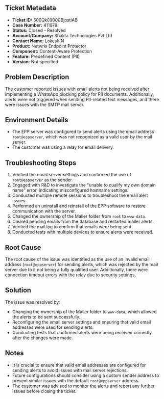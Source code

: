 ## Ticket Metadata
- **Ticket ID:** 500Qk00000BjpstIAB
- **Case Number:** 411679
- **Status:** Closed - Resolved
- **Account/Company:** Shakta Technologies Pvt Ltd
- **Contact Name:** Lokesh N
- **Product:** Netwrix Endpoint Protector
- **Component:** Content-Aware Protection
- **Feature:** Predefined Content (PII)
- **Version:** Not specified

## Problem Description
The customer reported issues with email alerts not being received after implementing a WhatsApp blocking policy for PII documents. Additionally, alerts were not triggered when sending PII-related text messages, and there were issues with the SMTP mail server.

## Environment Details
- The EPP server was configured to send alerts using the email address `root@eppserver`, which was not recognized as a valid user by the mail server.
- The customer was using a relay for email delivery.

## Troubleshooting Steps
1. Verified the email server settings and confirmed the use of `root@eppserver` as the sender.
2. Engaged with R&D to investigate the "unable to qualify my own domain name" error, indicating misconfigured hostname settings.
3. Conducted multiple remote sessions to troubleshoot the email alert issues.
4. Performed an uninstall and reinstall of the EPP software to restore communication with the server.
5. Changed the ownership of the Mailer folder from `root` to `www-data`.
6. Cleared pending emails from the database and restarted mailer alerts.
7. Verified the mail.log to confirm that emails were being sent.
8. Conducted tests with multiple devices to ensure alerts were received.

## Root Cause
The root cause of the issue was identified as the use of an invalid email address (`root@eppserver`) for sending alerts, which was rejected by the mail server due to it not being a fully qualified user. Additionally, there were connection timeout errors with the relay due to security settings.

## Solution
The issue was resolved by:
- Changing the ownership of the Mailer folder to `www-data`, which allowed the alerts to be sent successfully.
- Reconfiguring the email server settings and ensuring that valid email addresses were used for sending alerts.
- Conducting tests that confirmed alerts were being received correctly after the changes were made.

## Notes
- It is crucial to ensure that valid email addresses are configured for sending alerts to avoid issues with mail server rejections.
- Future configurations should consider using a custom sender address to prevent similar issues with the default `root@eppserver` address.
- The customer was advised to monitor the alerts and report any further issues before closing the ticket.